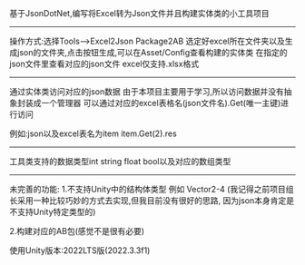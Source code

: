 基于JsonDotNet,编写将Excel转为Json文件并且构建实体类的小工具项目

-------------------------------------------------------------------
操作方式:选择Tools-->Excel2Json Package2AB
选定好excel所在文件夹以及生成json的文件夹,点击按钮生成,可以在Asset/Config查看构建的实体类
在指定的json文件里查看对应的json文件
excel仅支持.xlsx格式

-----------------------------------------------------------------
通过实体类访问对应的json数据
由于本项目主要用于学习,所以访问数据并没有抽象封装成一个管理器
可以通过对应的excel表格名(json文件名).Get(唯一主键)进行访问

例如:json以及excel表名为item
item.Get(2).res

----------------------------------------------------------------
工具类支持的数据类型int string float bool以及对应的数组类型

---------------------------------------------------------------
未完善的功能:
1.不支持Unity中的结构体类型 例如 Vector2-4
(我记得之前项目组长采用一种比较巧妙的方式去实现,但我目前没有很好的思路,
因为json本身肯定是不支持Unity特定类型的)

2.构建对应的AB包(感觉不是很有必要)

使用Unity版本:2022LTS版(2022.3.3f1)
